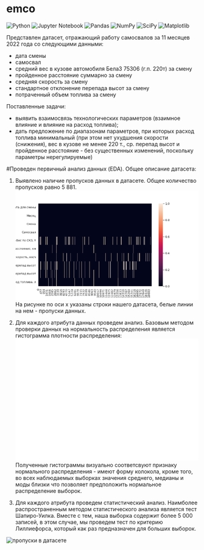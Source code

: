 # emco
![Python](https://img.shields.io/badge/python-3670A0?style=for-the-badge&logo=python&logoColor=ffdd54) ![Jupyter Notebook](https://img.shields.io/badge/jupyter-%23FA0F00.svg?style=for-the-badge&logo=jupyter&logoColor=white)
![Pandas](https://img.shields.io/badge/pandas-%23150458.svg?style=for-the-badge&logo=pandas&logoColor=white) ![NumPy](https://img.shields.io/badge/numpy-%23013243.svg?style=for-the-badge&logo=numpy&logoColor=white) ![SciPy](https://img.shields.io/badge/SciPy-%230C55A5.svg?style=for-the-badge&logo=scipy&logoColor=%white) ![Matplotlib](https://img.shields.io/badge/Matplotlib-%23ffffff.svg?style=for-the-badge&logo=Matplotlib&logoColor=black)

Представлен датасет, отражающий работу самосвалов за 11 месяцев 2022 года со следующими данными: 
- дата смены
- самосвал
- средний вес в кузове автомобиля БелаЗ 75306 (г.п. 220т) за смену
- пройденное расстояние суммарно за смену
- средняя скорость за смену
- стандартное отклонение перепада высот за смену
- потраченный объем топлива за смену

Поставленные задачи: 
- выявить взаимосвязь технологических параметров (взаимное влияние и влияние на расход топлива);
- дать предложение по диапазонам параметров, при которых расход топлива минимальный (при этом нет ухудшения скорости (снижения), вес в кузове не менее 220 т., ср. перепад высот и пройденное расстояние - без существенных изменений, поскольку параметры нерегулируемые)


<p>#Проведен первичный анализ данных (EDA).
Общее описание датасета: 
 
1) Выявлено наличие пропусков данных в датасете. Общее количество пропусков равно 5 881.
![пропуски в датасете](https://github.com/AnyaMankova/emco/blob/main/images/nullst.png)
На рисунке по оси x указаны строки нашего датасета, белые линии на нем - пропуски данных.

 2) Для каждого атрибута данных проведем анализ.
  Базовым методом проверки данных на нормальность распределения является гистограмма плотности распределения:
 ![гистограмма](https://github.com/AnyaMankova/emco/blob/main/images/all_hist.png)
 Полученные гистограммы визуально соответсвуют признаку нормального распределения - имеют форму колокола, кроме того, во всех наблюдаемых выборках значения среднего, медианы и моды близки что позволяет предположить нормальное распределение выборок.
 
 3) Для каждого атрибута проведем статистический анализ.
 Наимболее распространенным методом статистического анализа является тест Шапиро-Уилка. Вместе с тем, наша выборка содержит более 5 000 записей, в этом случае, мы проведем тест по критерию Лиллиефорса, который как раз предназначен для больших выборок.

 
![пропуски в датасете](https://github.com/AnyaMankova/emco/blob/12a679c9b7072ed9a89fabe5e61ee0305a5658c2/EDA.ipynb)
 
  
  
  
  </p>
